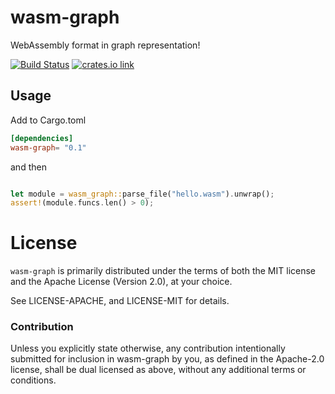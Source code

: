 # wasm-graph

WebAssembly format in graph representation!

[![Build Status](https://travis-ci.org/nikvolf/wasm-graph.svg?branch=master)](https://travis-ci.org/paritytech/parity-wasm)
[![crates.io link](https://img.shields.io/crates/v/wasm-graph.svg)](https://crates.io/crates/parity-wasm)

## Usage

Add to Cargo.toml

```toml
[dependencies]
wasm-graph= "0.1"
```

and then

```rust

let module = wasm_graph::parse_file("hello.wasm").unwrap();
assert!(module.funcs.len() > 0);
```

# License

`wasm-graph` is primarily distributed under the terms of both the MIT
license and the Apache License (Version 2.0), at your choice.

See LICENSE-APACHE, and LICENSE-MIT for details.

### Contribution

Unless you explicitly state otherwise, any contribution intentionally submitted
for inclusion in wasm-graph by you, as defined in the Apache-2.0 license, shall be
dual licensed as above, without any additional terms or conditions.
